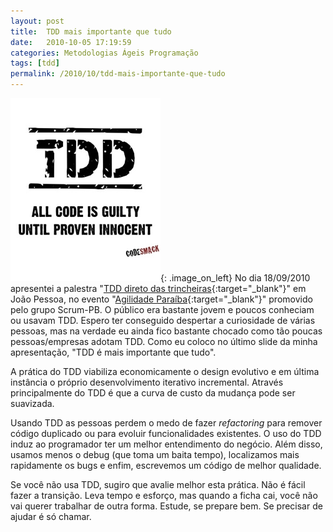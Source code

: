 ```yaml
---
layout: post
title:  TDD mais importante que tudo
date:   2010-10-05 17:19:59
categories: Metodologias Ágeis Programação
tags: [tdd]
permalink: /2010/10/tdd-mais-importante-que-tudo
---
```


![tdd](/assets/images/2010/tdd.jpg){: .image_on_left} No dia 18/09/2010 apresentei a palestra "[TDD direto das trincheiras][blog-tdd-trincheiras]{:target="_blank"}" em João Pessoa, no evento "[Agilidade Paraíba][blog-agilidade-pb]{:target="_blank"}" promovido pelo grupo Scrum-PB. O público era bastante jovem e poucos conheciam ou usavam TDD. Espero ter conseguido despertar a curiosidade de várias pessoas, mas na verdade eu ainda fico bastante chocado como tão poucas pessoas/empresas adotam TDD. Como eu coloco no último slide da minha apresentação, "TDD é mais importante que tudo".

A prática do TDD viabiliza economicamente o design evolutivo e em última instância o próprio desenvolvimento iterativo incremental. Através principalmente do TDD é que a curva de custo da mudança pode ser suavizada.

Usando TDD as pessoas perdem o medo de fazer *refactoring* para remover código duplicado ou para evoluir funcionalidades existentes. O uso do TDD  induz ao programador ter um melhor entendimento do negócio. Além disso, usamos menos o debug (que toma um baita tempo), localizamos mais rapidamente os bugs e enfim, escrevemos um código de melhor qualidade.

Se você não usa TDD, sugiro que avalie melhor esta prática. Não é fácil fazer a transição. Leva tempo e esforço, mas quando a ficha cai, você não vai querer trabalhar de outra forma. Estude, se prepare bem. Se precisar de ajudar é só chamar.

[blog-tdd-trincheiras]: /2010/05/cafe-agil
[blog-agilidade-pb]: /2010/09/agilidade-paraiba-2010
